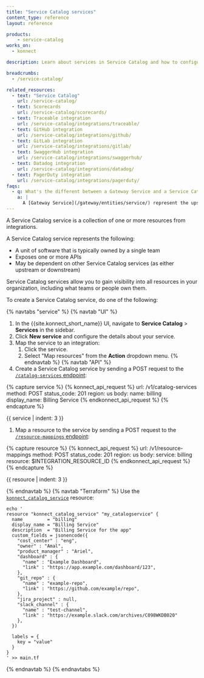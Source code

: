 ```yaml
---
title: "Service Catalog services"
content_type: reference
layout: reference

products:
    - service-catalog
works_on:
  - konnect

description: Learn about services in Service Catalog and how to configure them.

breadcrumbs:
  - /service-catalog/

related_resources:
  - text: "Service Catalog"
    url: /service-catalog/
  - text: Scorecards
    url: /service-catalog/scorecards/
  - text: Traceable integration
    url: /service-catalog/integrations/traceable/
  - text: GitHub integration
    url: /service-catalog/integrations/github/
  - text: GitLab integration
    url: /service-catalog/integrations/gitlab/
  - text: SwaggerHub integration
    url: /service-catalog/integrations/swaggerhub/
  - text: Datadog integration
    url: /service-catalog/integrations/datadog/
  - text: PagerDuty integration
    url: /service-catalog/integrations/pagerduty/
faqs:
  - q: What's the different between a Gateway Service and a Service Catalog service?
    a: |
      A [Gateway Service](/gateway/entities/service/) represent the upstream services in your system and is the business logic component of your system that's responsible for responding to requests. A Service Catalog service is a collection of one or more resources from Service Catalog integrations.
---
```


A Service Catalog service is a collection of one or more resources from integrations.

A Service Catalog service represents the following:
* A unit of software that is typically owned by a single team
* Exposes one or more APIs 
* May be dependent on other Service Catalog services (as either upstream or downstream)  

Service Catalog services allow you to gain visibility into all resources in your organization, including what teams or people own them. 

To create a Service Catalog service, do one of the following:

{% navtabs "service" %}
{% navtab "UI" %}
1. In the {{site.konnect_short_name}} UI, navigate to **Service Catalog** > **Services** in the sidebar. 
1. Click **New service** and configure the details about your service. 
1. Map the service to an integration: 
   1. Click the service.
   1.  Select "Map resources" from the **Action** dropdown menu.
{% endnavtab %}
{% navtab "API" %}
1. Create a Service Catalog service by sending a POST request to the [`/catalog-services` endpoint](/api/konnect/service-catalog/v1/#/operations/create-catalog-service):
<!--vale off-->
{% capture service %}
{% konnect_api_request %}
url: /v1/catalog-services
method: POST
status_code: 201
region: us
body:
  name: billing
  display_name: Billing Service
{% endkonnect_api_request %}
{% endcapture %}

{{ service | indent: 3 }}
<!--vale on-->

1. Map a resource to the service by sending a POST request to the [`/resource-mappings` endpoint](/api/konnect/service-catalog/v1/#/operations/create-resource-mapping):
<!--vale off-->
{% capture resource %}
{% konnect_api_request %}
url: /v1/resource-mappings
method: POST
status_code: 201
region: us
body:
  service: billing
  resource: $INTEGRATION_RESOURCE_ID
{% endkonnect_api_request %}
{% endcapture %}

{{ resource | indent: 3 }}
<!--vale on-->
{% endnavtab %}
{% navtab "Terraform" %}
Use the [`konnect_catalog_service`](https://github.com/Kong/terraform-provider-konnect/blob/main/examples/resources/catalog_service.tf) resource:
```hcl
echo '
resource "konnect_catalog_service" "my_catalogservice" {
  name         = "billing"
  display_name = "Billing Service"
  description  = "Billing Service for the app"
  custom_fields = jsonencode({
    "cost_center" : "eng",
    "owner" : "Amal",
    "product_manager" : "Ariel",
    "dashboard" : {
      "name" : "Example Dashboard",
      "link" : "https://app.example.com/dashboard/123",
    },
    "git_repo" : {
      "name" : "example-repo",
      "link" : "https://github.com/example/repo",
    },
    "jira_project" : null,
    "slack_channel" : {
      "name" : "test-channel",
      "link" : "https://example.slack.com/archives/C098WKDB020"
    },
  })

  labels = {
    key = "value"
  }
}
' >> main.tf
```
{% endnavtab %}
{% endnavtabs %}


